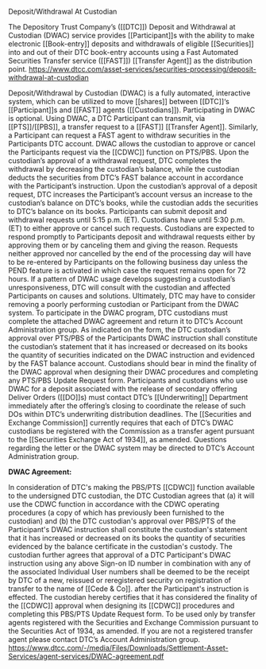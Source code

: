 
Deposit/Withdrawal At Custodian

The Depository Trust Company’s ([[DTC]]) Deposit and Withdrawal at Custodian (DWAC) service provides [[Participant]]s with the ability to make electronic [[Book-entry]] deposits and withdrawals of eligible [[Securities]] into and out of their DTC book-entry accounts using a Fast Automated Securities Transfer service ([[FAST]]) [[Transfer Agent]] as the distribution point.
https://www.dtcc.com/asset-services/securities-processing/deposit-withdrawal-at-custodian 

Deposit/Withdrawal by Custodian (DWAC) is a fully automated, interactive system, which can be utilized to move [[shares]] between [[DTC]]‘s [[Participant]]s and [[FAST]] agents ([[Custodians]]). Participating in DWAC is optional. Using DWAC, a DTC Participant can transmit, via [[PTS]]/[[PBS]], a transfer request to a [[FAST]] [[Transfer Agent]]. Similarly, a Participant can request a FAST agent to withdraw securities in the Participants DTC account. DWAC allows the custodian to approve or cancel the Participants request via the [[CDWC]] function on PTS/PBS. Upon the custodian’s approval of a withdrawal request, DTC completes the withdrawal by decreasing the custodian’s balance, while the custodian deducts the securities from DTC’s FAST balance account in accordance with the Participant’s instruction. Upon the custodian’s approval of a deposit request, DTC increases the Participant’s account versus an increase to the custodian’s balance on DTC’s books, while the custodian adds the securities to DTC’s balance on its books. Participants can submit deposit and withdrawal requests until 5:15 p.m. (ET). Custodians have until 5:30 p.m. (ET) to either approve or cancel such requests. Custodians are expected to respond promptly to Participants deposit and withdrawal requests either by approving them or by canceling them and giving the reason. Requests neither approved nor cancelled by the end of the processing day will have to be re-entered by Participants on the following business day unless the PEND feature is activated in which case the request remains open for 72 hours. If a pattern of DWAC usage develops suggesting a custodian’s unresponsiveness, DTC will consult with the custodian and affected Participants on causes and solutions. Ultimately, DTC may have to consider removing a poorly performing custodian or Participant from the DWAC system. To participate in the DWAC program, DTC custodians must complete the attached DWAC agreement and return it to DTC’s Account Administration group. As indicated on the form, the DTC custodian’s approval over PTS/PBS of the Participants DWAC instruction shall constitute the custodian’s statement that it has increased or decreased on its books the quantity of securities indicated on the DWAC instruction and evidenced by the FAST balance account. Custodians should bear in mind the finality of the DWAC approval when designing their DWAC procedures and completing any PTS/PBS Update Request form. Participants and custodians who use DWAC for a deposit associated with the release of secondary offering Deliver Orders ([[DO]]s) must contact DTC’s [[Underwriting]] Department immediately after the offering’s closing to coordinate the release of such DOs within DTC’s underwriting distribution deadlines. The [[Securities and Exchange Commission]] currently requires that each of DTC’s DWAC custodians be registered with the Commission as a transfer agent pursuant to the [[Securities Exchange Act of 1934]], as amended. Questions regarding the letter or the DWAC system may be directed to DTC’s Account Administration group. 

**DWAC Agreement:**

In consideration of DTC's making the PBS/PTS [[CDWC]] function available to the undersigned DTC custodian, the DTC Custodian agrees that (a) it will use the CDWC function in accordance with the CDWC operating procedures (a copy of which has previously been furnished to the custodian) and (b) the DTC custodian's approval over PBS/PTS of the Participant's DWAC instruction shall constitute the custodian's statement that it has increased or decreased on its books the quantity of securities evidenced by the balance certificate in the custodian's custody. The custodian further agrees that approval of a DTC Participant's DWAC instruction using any above Sign-on ID number in combination with any of the associated Individual User numbers shall be deemed to be the receipt by DTC of a new, reissued or reregistered security on registration of transfer to the name of [[Cede & Co]]. after the Participant's instruction is effected. The custodian hereby certifies that it has considered the finality of the [[CDWC]] approval when designing its [[CDWC]] procedures and completing this PBS/PTS Update Request form. To be used only by transfer agents registered with the Securities and Exchange Commission pursuant to the Securities Act of 1934, as amended. If you are not a registered transfer agent please contact DTC’s Account Administration group.
https://www.dtcc.com/-/media/Files/Downloads/Settlement-Asset-Services/agent-services/DWAC-agreement.pdf
